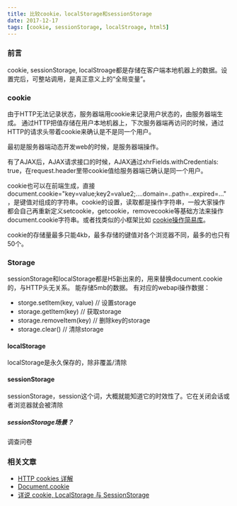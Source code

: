 ```yaml
---
title: 比较cookie，localStorage和sessionStorage
date: 2017-12-17
tags: [cookie, sessionStorage, localStroage, html5]
---
```

### 前言
cookie, sessionStorage, localStroage都是存储在客户端本地机器上的数据。设置完后，可整站调用，是真正意义上的“全局变量”。

### cookie
由于HTTP无法记录状态，服务器端用cookie来记录用户状态的，由服务器端生成。
通过HTTP把值存储在用户本地机器上，下次服务器端再访问的时候，通过HTTP的请求头带着cookie来确认是不是同一个用户。  

最初是服务器端动态开发web的时候，是服务器端操作。  

有了AJAX后，AJAX请求接口的时候，AJAX通过xhrFields.withCredentials: true，在request.header里带cookie值给服务器端已确认是同一个用户。  

cookie也可以在前端生成，直接document.cookie="key=value;key2=value2;....domain=..path=..expired=..."，是键值对组成的字符串。cookie的设置，读取都是操作字符串，一般大家操作都会自己再重新定义setcookie，getcookie，removecookie等基础方法来操作document.cookie字符串。或者找类似的小框架比如 [cookie操作简易库](https://developer.mozilla.org/en-US/docs/Web/API/Document/cookie/Simple_document.cookie_framework)。  

cookie的存储量最多只能4kb，最多存储的键值对各个浏览器不同，最多的也只有50个。

### Storage
sessionStorage和localStorage都是H5新出来的，用来替换document.cookie的，与HTTP头无关系。
能存储5mb的数据。
有对应的webapi操作数据：
- storge.setItem(key, value) // 设置storage
- storage.getItem(key) // 获取storage
- storage.removeItem(key) // 删除key的storage
- storage.clear() // 清除storage

#### localStorage
localStorage是永久保存的，除非覆盖/清除

#### sessionStorage
sessionStorage，session这个词，大概就能知道它的时效性了。它在关闭会话或者浏览器就会被清除

##### sessionStorage场景？
调查问卷

### 相关文章
- [HTTP cookies 详解](http://blog.csdn.net/lijing198997/article/details/9378047)
- [Document.cookie](https://developer.mozilla.org/zh-CN/docs/Web/API/Document/cookie)
- [详说 cookie, LocalStorage 与 SessionStorage](http://jerryzou.com/posts/cookie-and-web-storage/)
